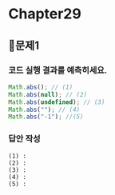 # Chapter29
## 📌문제1

### 코드 실행 결과를 예측히세요.

```js
Math.abs(); // (1)
Math.abs(null); // (2)
Math.abs(undefined); // (3)
Math.abs(""); // (4)
Math.abs("-1"); //(5)
```

### 답안 작성

```
(1) : 
(2) : 
(3) : 
(4) : 
(5) : 
```

<br>
